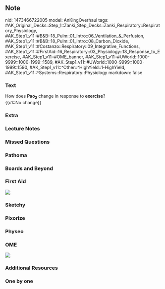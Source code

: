 ## Note
nid: 1473466722005
model: AnKingOverhaul
tags: #AK_Original_Decks::Step_1::Zanki_Step_Decks::Zanki_Respiratory::Respiratory_Physiology, #AK_Step1_v11::#B&B::18_Pulm::01_Intro::06_Ventilation_&_Perfusion, #AK_Step1_v11::#B&B::18_Pulm::01_Intro::08_Carbon_Dioxide, #AK_Step1_v11::#Costanzo::Respiratory::09_Integrative_Functions, #AK_Step1_v11::#FirstAid::16_Respiratory::03_Physiology::18_Response_to_Exercise, #AK_Step1_v11::#OME_banner, #AK_Step1_v11::#UWorld::1000-9999::1000-1999::1589, #AK_Step1_v11::#UWorld::1000-9999::1000-1999::1590, #AK_Step1_v11::^Other::^HighYield::1-HighYield, #AK_Step1_v11::^Systems::Respiratory::Physiology
markdown: false

### Text
<div>
  How does <b>Pao<sub>2</sub></b> change in response to
  <b>exercise</b>?
</div>
<div>
  {{c1::No change}}
</div>

### Extra


### Lecture Notes


### Missed Questions


### Pathoma


### Boards and Beyond


### First Aid
<img src="tmpJURpgz.png">

### Sketchy


### Pixorize


### Physeo


### OME
<div class="ome-widget">
  <a href="https://onlinemeded.org?ref=anki"><img src=
  "_OME_AnkiFlashcards_General_7.png"></a>
</div>

### Additional Resources


### One by one

